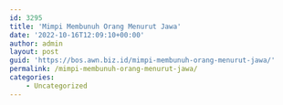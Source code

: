```yaml
---
id: 3295
title: 'Mimpi Membunuh Orang Menurut Jawa'
date: '2022-10-16T12:09:10+00:00'
author: admin
layout: post
guid: 'https://bos.awn.biz.id/mimpi-membunuh-orang-menurut-jawa/'
permalink: /mimpi-membunuh-orang-menurut-jawa/
categories:
    - Uncategorized
---
```


